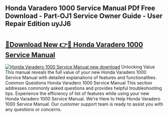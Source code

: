 ## Honda Varadero 1000 Service Manual PDf Free Download - Part-OJ1 Service Owner Guide - User Repair Edition uyJJ6

# <h2><a href="http://cf18059.oget.top/?id=Honda+Varadero+1000+Service+Manual">🔗Download New 👉🔴 Honda Varadero 1000 Service Manual</a></h2>

[![Honda Varadero 1000 Service Manual new download](https://i.imgur.com/5g1atiW.png)](http://cf18059.oget.top/?id=Honda+Varadero+1000+Service+Manual)
Unlocking Value This manual reveals the full value of your new Honda Varadero 1000 Service Manual with detailed explanations of features and functionalities. Common Questions Honda Varadero 1000 Service Manual This section addresses commonly asked questions and provides helpful troubleshooting tips. Experience the efficiency of list of features while using your new Honda Varadero 1000 Service Manual. We're Here to Help Honda Varadero 1000 Service Manual. Our customer support team is ready to assist you with any questions or concerns.
